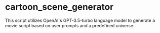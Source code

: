# cartoon_scene_generator
This script utilizes OpenAI's GPT-3.5-turbo language model to generate a movie script based on user prompts and a predefined universe. 
